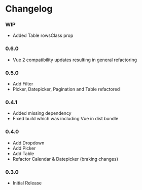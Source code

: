 # Changelog

### WIP

 - Added Table rowsClass prop

### 0.6.0

 - Vue 2 compatibility updates resulting in general refactoring

### 0.5.0

 - Add Filter
 - Picker, Datepicker, Pagination and Table refactored

### 0.4.1

 - Added missing dependency
 - Fixed build which was including Vue in dist bundle

### 0.4.0

 - Add Dropdown
 - Add Picker
 - Add Table
 - Refactor Calendar & Datepicker (braking changes)

### 0.3.0

 - Initial Release
